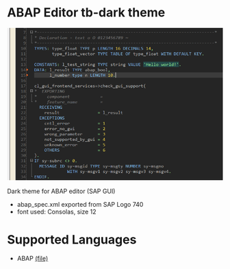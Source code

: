 # ABAP Editor tb-dark theme

[![example](example.png)](example.png)

Dark theme for ABAP editor (SAP GUI)
- abap_spec.xml exported from SAP Logo 740
- font used: Consolas, size 12

# Supported Languages
* ABAP [(file)](abap_spec.xml)